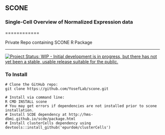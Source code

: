 ## SCONE ##
### Single-Cell Overview of Normalized Expression data ###
============

Private Repo containing SCONE R Package

---------------------------------------

[![Project Status: WIP - Initial development is in progress, but there has not yet been a stable, usable release suitable for the public.](http://www.repostatus.org/badges/latest/wip.svg)](http://www.repostatus.org/#wip)


### To Install ###

	# Clone the GitHub repo:
	git clone https://github.com/YosefLab/scone.git
	
	# Install via command line:
	R CMD INSTALL scone	
	# You may get errors if dependencies are not installed prior to scone installation.
	# Install SCDE dependency at http://hms-dbmi.github.io/scde/package.html
	# Install clusterCells dependency using devtools::install_github('epurdom/clusterCells')

